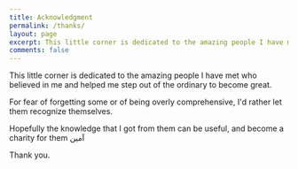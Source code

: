 ```yaml
---
title: Acknowledgment
permalink: /thanks/
layout: page
excerpt: This little corner is dedicated to the amazing people I have met who believed in me and helped me step out of the ordinary to become great.
comments: false
---
```


This little corner is dedicated to the amazing people I have met who believed in me and helped me step out of the ordinary to become great.

For fear of forgetting some or of being overly comprehensive, I'd rather let them recognize themselves.

Hopefully the knowledge that I got from them can be useful, and become a charity for them آمين

Thank you.